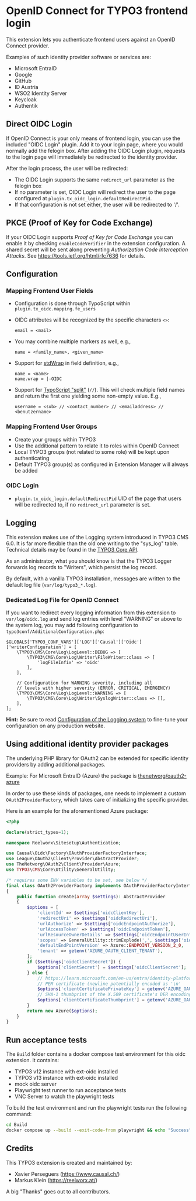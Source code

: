 # OpenID Connect for TYPO3 frontend login

This extension lets you authenticate frontend users against an OpenID Connect
provider.

Examples of such identity provider software or services are:

- Microsoft EntraID
- Google
- GitHub
- ID Austria
- WSO2 Identity Server
- Keycloak
- Authentik

## Direct OIDC Login

If OpenID Connect is your only means of frontend login, you can use the included
"OIDC Login" plugin. Add it to your login page, where you would normally add the
felogin box. After adding the OIDC Login plugin, requests to the login page will
immediately be redirected to the identity provider.

After the login process, the user will be redirected:

- The OIDC Login supports the same `redirect_url` parameter as the felogin box
- If no parameter is set, OIDC Login will redirect the user to the page
  configured at `plugin.tx_oidc_login.defaultRedirectPid`.
- If that configuration is not set either, the user will be redirected to '/'.

## PKCE (Proof of Key for Code Exchange)

If your OIDC Login supports _Proof of Key for Code Exchange_ you can enable it
by checking `enableCodeVerifier` in the extension configuration. A shared secret
will be sent along preventing _Authorization Code Interception Attacks_. See
https://tools.ietf.org/html/rfc7636 for details.

## Configuration

### Mapping Frontend User Fields

- Configuration is done through TypoScript within
  `plugin.tx_oidc.mapping.fe_users`
- OIDC attributes will be recognized by the specific characters `<>`:

  ```
  email = <mail>
  ```

- You may combine multiple markers as well, e.g.,

  ```
  name = <family_name>, <given_name>
  ```

- Support for [stdWrap](https://docs.typo3.org/m/typo3/reference-typoscript/master/en-us/Functions/Stdwrap.html) in
  field definition, e.g.,

  ```
  name = <name>
  name.wrap = |-OIDC
  ```

- Support for [TypoScript "split"](https://docs.typo3.org/m/typo3/reference-typoscript/master/en-us/Functions/Stdwrap.html#data)
  (`//`). This will check multiple field names and return the first one yielding
  some non-empty value. E.g.,

  ```
  username = <sub> // <contact_number> // <emailaddress> // <benutzername>
  ```

### Mapping Frontend User Groups

- Create your groups within TYPO3
- Use the additional pattern to relate it to roles within OpenID Connect
- Local TYPO3 groups (not related to some role) will be kept upon authenticating
- Default TYPO3 group(s) as configured in Extension Manager will always be added

### OIDC Login

- `plugin.tx_oidc_login.defaultRedirectPid` UID of the page that users will be
  redirected to, if no `redirect_url` parameter is set.

## Logging

This extension makes use of the Logging system introduced in TYPO3 CMS 6.0. It
is far more flexible than the old one writing to the "sys_log" table. Technical
details may be found in the [TYPO3 Core API](https://docs.typo3.org/m/typo3/reference-coreapi/master/en-us/ApiOverview/Logging/Index.html#logging).

As an administrator, what you should know is that the TYPO3 Logger forwards log
records to "Writers", which persist the log record.

By default, with a vanilla TYPO3 installation, messages are written to the
default log file (`var/log/typo3_*.log`).


### Dedicated Log File for OpenID Connect

If you want to redirect every logging information from this extension to
`var/log/oidc.log` and send log entries with level "WARNING" or above to the
system log, you may add following configuration to
`typo3conf/AdditionalConfiguration.php`:

```
$GLOBALS['TYPO3_CONF_VARS']['LOG']['Causal']['Oidc']['writerConfiguration'] = [
    \TYPO3\CMS\Core\Log\LogLevel::DEBUG => [
        \TYPO3\CMS\Core\Log\Writer\FileWriter::class => [
            'logFileInfix' => 'oidc'
        ],
    ],

    // Configuration for WARNING severity, including all
    // levels with higher severity (ERROR, CRITICAL, EMERGENCY)
    \TYPO3\CMS\Core\Log\LogLevel::WARNING => [
        \TYPO3\CMS\Core\Log\Writer\SyslogWriter::class => [],
    ],
];
```

**Hint:** Be sure to read
[Configuration of the Logging system](https://docs.typo3.org/m/typo3/reference-coreapi/master/en-us/ApiOverview/Logging/Configuration/Index.html#logging-configuration)
to fine-tune your configuration on any production website.


## Using additional identity provider packages

The underlying PHP library for OAuth2 can be extended for specific
identity providers by adding additional packages.

Example: For Microsoft EntraID (Azure) the package is [thenetworg/oauth2-azure](https://packagist.org/packages/thenetworg/oauth2-azure)

In order to use these kinds of packages, one needs to implement a custom
`OAuth2ProviderFactory`, which takes care of initializing the specific provider.

Here is an example for the aforementioned Azure package:

```php
<?php

declare(strict_types=1);

namespace Reelworx\Sitesetup\Authentication;

use Causal\Oidc\Factory\OAuthProviderFactoryInterface;
use League\OAuth2\Client\Provider\AbstractProvider;
use TheNetworg\OAuth2\Client\Provider\Azure;
use TYPO3\CMS\Core\Utility\GeneralUtility;

/* requires some ENV variables to be set, see below */
final class OAuth2ProviderFactory implements OAuthProviderFactoryInterface
{
    public function create(array $settings): AbstractProvider
    {
        $options = [
            'clientId' => $settings['oidcClientKey'],
            'redirectUri' => $settings['oidcRedirectUri'],
            'urlAuthorize' => $settings['oidcEndpointAuthorize'],
            'urlAccessToken' => $settings['oidcEndpointToken'],
            'urlResourceOwnerDetails' => $settings['oidcEndpointUserInfo'],
            'scopes' => GeneralUtility::trimExplode(',', $settings['oidcClientScopes'], true),
            'defaultEndPointVersion' => Azure::ENDPOINT_VERSION_2_0,
            'tenant' => getenv('AZURE_OAUTH_CLIENT_TENANT'),
        ];
        if ($settings['oidcClientSecret']) {
            $options['clientSecret'] = $settings['oidcClientSecret'];
        } else {
            // https://learn.microsoft.com/en-us/entra/identity-platform/certificate-credentials
            // PEM certificate (newline potentially encoded as '\n'
            $options['clientCertificatePrivateKey'] = getenv('AZURE_OAUTH_CLIENT_CERTIFICATE');
            // SHA-1 thumbprint of the X.509 certificate's DER encoding.
            $options['clientCertificateThumbprint'] = getenv('AZURE_OAUTH_CLIENT_CERTIFICATE_THUMBPRINT');
        }
        return new Azure($options);
    }
}
```

## Run acceptance tests
The `Build` folder contains a docker compose test environment for this oidc extension. It contains:
* TYPO3 v12 instance with ext-oidc installed
* TYPO3 v13 instance with ext-oidc installed
* mock oidc server
* Playwright test runner to run acceptance tests
* VNC Server to watch the playwright tests

To build the test environment and run the playwright tests run the following command:
```bash
cd Build
docker compose up --build --exit-code-from playwright && echo "Success" || echo "Fail"
```

## Credits

This TYPO3 extension is created and maintained by:
 - Xavier Perseguers (https://www.causal.ch/)
 - Markus Klein (https://reelworx.at/)

A big "Thanks" goes out to all contributors.

